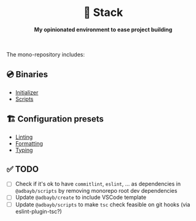 <div align="center">
    <h1>🦦 Stack</h1>
    <strong>My opinionated environment to ease project building</strong>
</div>
<br>
<br>

The mono-repository includes:

## 💿 Binaries

-   [Initializer](./packages/create)
-   [Scripts](./packages/scripts)

## 🏗️ Configuration presets

-   [Linting](./packages/eslint-config)
-   [Formatting](./packages/prettier-config)
-   [Typing](./packages/ts-config)

## ✅ TODO

-   [ ] Check if it's ok to have `commitlint`, `eslint`, ... as dependencies in `@adbayb/scripts` by removing monorepo root dev dependencies
-   [ ] Update `@adbayb/create` to include VSCode template
-   [ ] Update `@adbayb/scripts` to make `tsc` check feasible on git hooks (via eslint-plugin-tsc?)
